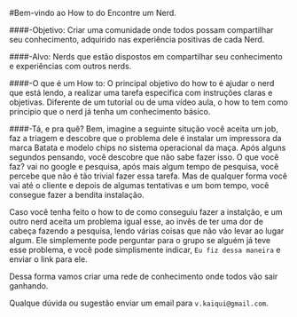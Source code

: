 #Bem-vindo ao How to do Encontre um Nerd.

####-Objetivo:
Criar uma comunidade onde todos possam compartilhar seu conhecimento, adquirido nas experiência positivas de cada Nerd. 

####-Alvo:
Nerds que estão dispostos em compartilhar seu conhecimento e experiências com outros nerds.

####-O que é um How to:
 O principal objetivo do how to é ajudar o nerd que está lendo, a realizar uma tarefa especifica com instruções claras e objetivas. 
 Diferente de um tutorial ou de uma vídeo aula, o how to tem como principio que o nerd já tenha um conhecimento básico.    

####-Tá, e pra quê?
  Bem, imagine a seguinte situção você aceita um job, faz a triagem e descobre que o problema dele é instalar um impressora da marca Batata e modelo chips no sistema operacional da maça. Após alguns segundos pensando, você descobre que não sabe fazer isso. O que você faz? vai no google e pesquisa, após mais algum tempo de pesquisa, você percebe que não é tão trivial fazer essa tarefa. Mas de qualquer forma você vai até o cliente e depois de algumas tentativas e um bom tempo, você consegue fazer a bendita instalação. 
  
  Caso você tenha feito o how to de como conseguiu fazer a instalção, e um outro nerd aceita um problema igual esse, ao invês de ter uma dor de cabeça fazendo a pesquisa, lendo várias coisas que não vão levar ao lugar algum. Ele simplemente pode perguntar para o grupo se alguém já teve esse problema, e você pode simplismente indicar, `Eu fiz dessa maneira` e enviar o link para ele.
  
  Dessa forma vamos criar uma rede de conhecimento onde todos vão sair ganhando.
  
  
  
  
  
  
  
Qualque dúvida ou sugestão enviar um email para `v.kaiqui@gmail.com`.
